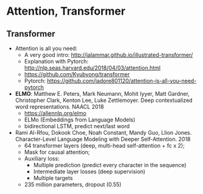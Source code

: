 # Attention, Transformer

## Transformer
- Attention is all you need:
	- A very good intro: http://jalammar.github.io/illustrated-transformer/
	- Explanation with Pytorch: http://nlp.seas.harvard.edu/2018/04/03/attention.html
	- https://github.com/Kyubyong/transformer
	- Pytorch: https://github.com/jadore801120/attention-is-all-you-need-pytorch
- **ELMO**: Matthew E. Peters, Mark Neumann, Mohit Iyyer, Matt Gardner, Christopher Clark, Kenton Lee, Luke Zettlemoyer. Deep contextualized word representations. NAACL 2018
	- https://allennlp.org/elmo
	- ELMo (Embeddings from Language Models)
	- bidirectional LSTM, predict next/last word
- Rami Al-Rfou, Dokook Choe, Noah Constant, Mandy Guo, Llion Jones. Character-Level Language Modeling with Deeper Self-Attention. 2018
	- 64 transformer layers (deep, multi-head self-attention + fc x 2);
	- Mask for causal attention;
	- Auxiliary loss:
		- Multiple prediction (predict every character in the sequence)
		- Intermediate layer losses (deep supervision)
		- Multiple targets
	- 235 million parameters, dropout (0.55)